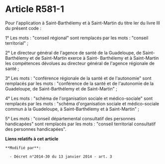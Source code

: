 # Article R581-1

Pour l'application à Saint-Barthélemy et à Saint-Martin du titre Ier du livre III du présent code :

1° Les mots : "conseil régional" sont remplacés par les mots : "conseil territorial" ;

2° Le directeur général de l'agence de santé de la Guadeloupe, de Saint-Barthélemy et de Saint-Martin exerce à Saint-
Barthélemy et à Saint-Martin les compétences dévolues au directeur général de l'agence régionale de santé ;

3° Les mots : "conférence régionale de la santé et de l'autonomie" sont remplacés par les mots : "conférence de la santé et
de l'autonomie de la Guadeloupe, de Saint-Barthélemy et de Saint-Martin" ;

4° Les mots : "schéma de l'organisation sociale et médico-sociale" sont remplacés par les mots : "schéma d'organisation
sociale et médico-sociale commun à la Guadeloupe, à Saint-Barthélemy et à Saint-Martin" ;

5° Les mots : "conseil départemental consultatif des personnes handicapées" sont remplacés par les mots : "conseil
territorial consultatif des personnes handicapées".

**Liens relatifs à cet article**

	**Modifié par**:

	  - Décret n°2014-30 du 13 janvier 2014 - art. 3
